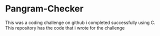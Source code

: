 # Pangram-Checker
This was a coding challenge on github i completed successfully using C. This repository has the code that i wrote for the challenge
